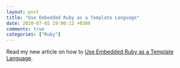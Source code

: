 ```yaml
---
layout: post
title: "Use Embedded Ruby as a Template Language"
date: 2020-07-05 19:00:12 +0300
comments: true
categories: ["Ruby"]
---
```


Read my new article on how to [Use Embedded Ruby as a Template Language](https://levelup.gitconnected.com/use-embedded-ruby-as-a-template-language-85a85202f26f).
